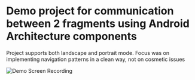 # Demo project for communication between 2 fragments using Android Architecture components
Project supports both landscape and portrait mode. Focus was on implementing navigation patterns in a clean way, not on cosmetic issues

![Demo Screen Recording][logo]

[logo]: https://github.com/getdeepakmishra/productdemo/blob/master/demo_screen.gif
